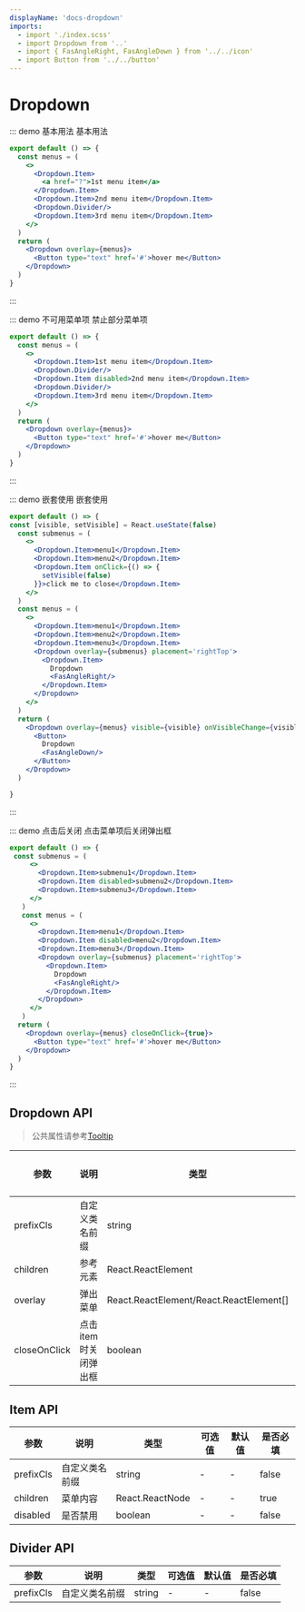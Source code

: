 ```yaml
---
displayName: 'docs-dropdown'
imports:
  - import './index.scss'
  - import Dropdown from '..'
  - import { FasAngleRight, FasAngleDown } from '../../icon'
  - import Button from '../../button'
---
```

# Dropdown

::: demo 基本用法
基本用法

```jsx
export default () => {
  const menus = (
    <>
      <Dropdown.Item>
        <a href="?">1st menu item</a>
      </Dropdown.Item>
      <Dropdown.Item>2nd menu item</Dropdown.Item>
      <Dropdown.Divider/>
      <Dropdown.Item>3rd menu item</Dropdown.Item>
    </>
  )
  return (
    <Dropdown overlay={menus}>
      <Button type="text" href='#'>hover me</Button>
    </Dropdown>
  )
}
```

:::

::: demo 不可用菜单项
禁止部分菜单项

```jsx
export default () => {
  const menus = (
    <>
      <Dropdown.Item>1st menu item</Dropdown.Item>
      <Dropdown.Divider/>
      <Dropdown.Item disabled>2nd menu item</Dropdown.Item>
      <Dropdown.Divider/>
      <Dropdown.Item>3rd menu item</Dropdown.Item>
    </>
  )
  return (
    <Dropdown overlay={menus}>
      <Button type="text" href='#'>hover me</Button>
    </Dropdown>
  )
}
```

:::

::: demo 嵌套使用
嵌套使用

```jsx
export default () => {
const [visible, setVisible] = React.useState(false)
  const submenus = (
    <>
      <Dropdown.Item>menu1</Dropdown.Item>
      <Dropdown.Item>menu2</Dropdown.Item>
      <Dropdown.Item onClick={() => {
        setVisible(false)
      }}>click me to close</Dropdown.Item>
    </>
  )
  const menus = (
    <>
      <Dropdown.Item>menu1</Dropdown.Item>
      <Dropdown.Item>menu2</Dropdown.Item>
      <Dropdown.Item>menu3</Dropdown.Item>
      <Dropdown overlay={submenus} placement='rightTop'>
        <Dropdown.Item>
          Dropdown
          <FasAngleRight/>
        </Dropdown.Item>
      </Dropdown>
    </>
  )
  return (
    <Dropdown overlay={menus} visible={visible} onVisibleChange={visible => setVisible(visible)}>
      <Button>
        Dropdown
        <FasAngleDown/>
      </Button>
    </Dropdown>
  )

}
```

:::

::: demo 点击后关闭
点击菜单项后关闭弹出框

```jsx
export default () => {
 const submenus = (
     <>
       <Dropdown.Item>submenu1</Dropdown.Item>
       <Dropdown.Item disabled>submenu2</Dropdown.Item>
       <Dropdown.Item>submenu3</Dropdown.Item>
     </>
   )
   const menus = (
     <>
       <Dropdown.Item>menu1</Dropdown.Item>
       <Dropdown.Item disabled>menu2</Dropdown.Item>
       <Dropdown.Item>menu3</Dropdown.Item>
       <Dropdown overlay={submenus} placement='rightTop'>
         <Dropdown.Item>
           Dropdown
           <FasAngleRight/>
         </Dropdown.Item>
       </Dropdown>
     </>
   )
  return (
    <Dropdown overlay={menus} closeOnClick={true}>
      <Button type="text" href='#'>hover me</Button>
    </Dropdown>
  )
}
```

:::

## Dropdown API

>公共属性请参考[Tooltip](#/tooltip)

| 参数   | 说明                                       | 类型            | 可选值 | 默认值 | 是否必填
| ------ | ------------------------------------------ | --------------- | ------ | ------ | --- |
| prefixCls | 自定义类名前缀            | string  | -  | -| false|
| children | 参考元素            | React.ReactElement  | -  | -| true|
| overlay | 弹出菜单            | React.ReactElement/React.ReactElement[]  | -  | -| true|
| closeOnClick | 点击item时关闭弹出框            | boolean  | -  | false | false|

## Item API

| 参数   | 说明                                       | 类型            | 可选值 | 默认值 | 是否必填
| ------ | ------------------------------------------ | --------------- | ------ | ------ | --- |
| prefixCls | 自定义类名前缀            | string  | -  | -| false|
| children | 菜单内容            | React.ReactNode | -  | -| true|
| disabled | 是否禁用            | boolean  | -  | -| false|

## Divider API

| 参数   | 说明                                       | 类型            | 可选值 | 默认值 | 是否必填
| ------ | ------------------------------------------ | --------------- | ------ | ------ | --- |
| prefixCls | 自定义类名前缀            | string  | -  | -| false|
